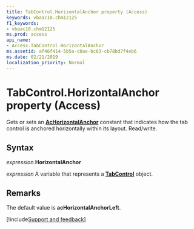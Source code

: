 ```yaml
---
title: TabControl.HorizontalAnchor property (Access)
keywords: vbaac10.chm12125
f1_keywords:
- vbaac10.chm12125
ms.prod: access
api_name:
- Access.TabControl.HorizontalAnchor
ms.assetid: af46f414-5b5a-c0ae-bc63-cb78bd7f4eb6
ms.date: 02/21/2019
localization_priority: Normal
---
```



# TabControl.HorizontalAnchor property (Access)

Gets or sets an **[AcHorizontalAnchor](Access.AcHorizontalAnchor.md)** constant that indicates how the tab control is anchored horizontally within its layout. Read/write.


## Syntax

_expression_.**HorizontalAnchor**

_expression_ A variable that represents a **[TabControl](Access.TabControl.md)** object.


## Remarks

The default value is **acHorizontalAnchorLeft**.


[!include[Support and feedback](~/includes/feedback-boilerplate.md)]